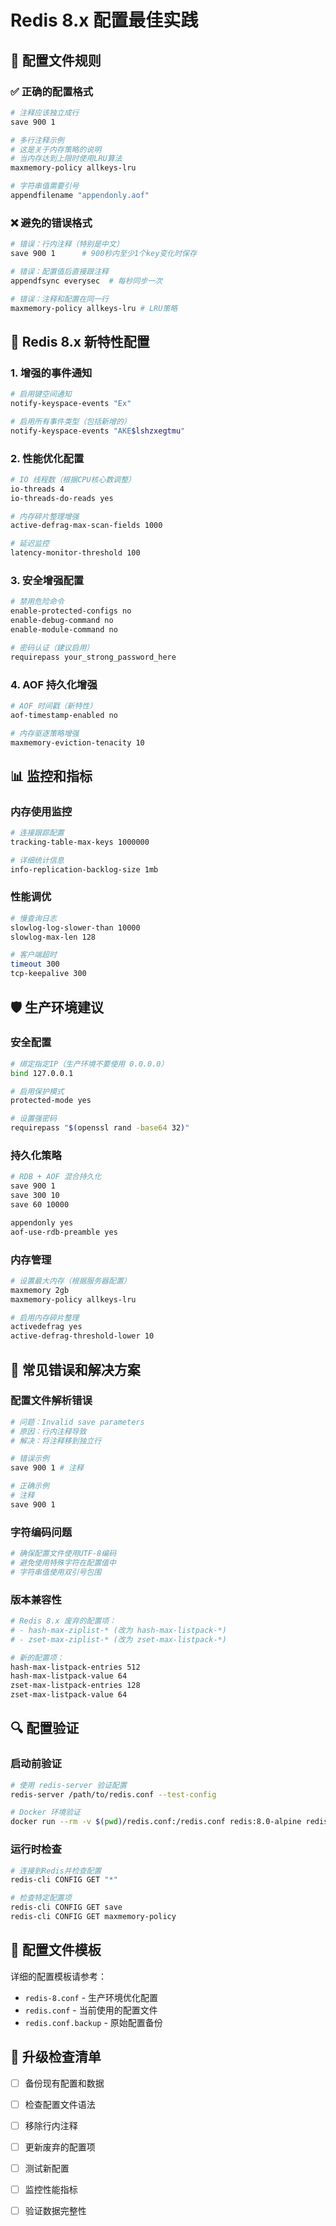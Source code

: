 # Redis 8.x 配置最佳实践

## 🎯 配置文件规则

### ✅ 正确的配置格式

```bash
# 注释应该独立成行
save 900 1

# 多行注释示例
# 这是关于内存策略的说明
# 当内存达到上限时使用LRU算法
maxmemory-policy allkeys-lru

# 字符串值需要引号
appendfilename "appendonly.aof"
```

### ❌ 避免的错误格式

```bash
# 错误：行内注释（特别是中文）
save 900 1      # 900秒内至少1个key变化时保存

# 错误：配置值后直接跟注释
appendfsync everysec  # 每秒同步一次

# 错误：注释和配置在同一行
maxmemory-policy allkeys-lru # LRU策略
```

## 🔧 Redis 8.x 新特性配置

### 1. 增强的事件通知

```bash
# 启用键空间通知
notify-keyspace-events "Ex"

# 启用所有事件类型（包括新增的）
notify-keyspace-events "AKE$lshzxegtmu"
```

### 2. 性能优化配置

```bash
# IO 线程数（根据CPU核心数调整）
io-threads 4
io-threads-do-reads yes

# 内存碎片整理增强
active-defrag-max-scan-fields 1000

# 延迟监控
latency-monitor-threshold 100
```

### 3. 安全增强配置

```bash
# 禁用危险命令
enable-protected-configs no
enable-debug-command no
enable-module-command no

# 密码认证（建议启用）
requirepass your_strong_password_here
```

### 4. AOF 持久化增强

```bash
# AOF 时间戳（新特性）
aof-timestamp-enabled no

# 内存驱逐策略增强
maxmemory-eviction-tenacity 10
```

## 📊 监控和指标

### 内存使用监控

```bash
# 连接跟踪配置
tracking-table-max-keys 1000000

# 详细统计信息
info-replication-backlog-size 1mb
```

### 性能调优

```bash
# 慢查询日志
slowlog-log-slower-than 10000
slowlog-max-len 128

# 客户端超时
timeout 300
tcp-keepalive 300
```

## 🛡️ 生产环境建议

### 安全配置

```bash
# 绑定指定IP（生产环境不要使用 0.0.0.0）
bind 127.0.0.1

# 启用保护模式
protected-mode yes

# 设置强密码
requirepass "$(openssl rand -base64 32)"
```

### 持久化策略

```bash
# RDB + AOF 混合持久化
save 900 1
save 300 10
save 60 10000

appendonly yes
aof-use-rdb-preamble yes
```

### 内存管理

```bash
# 设置最大内存（根据服务器配置）
maxmemory 2gb
maxmemory-policy allkeys-lru

# 启用内存碎片整理
activedefrag yes
active-defrag-threshold-lower 10
```

## 🚨 常见错误和解决方案

### 配置文件解析错误

```bash
# 问题：Invalid save parameters
# 原因：行内注释导致
# 解决：将注释移到独立行

# 错误示例
save 900 1 # 注释

# 正确示例  
# 注释
save 900 1
```

### 字符编码问题

```bash
# 确保配置文件使用UTF-8编码
# 避免使用特殊字符在配置值中
# 字符串值使用双引号包围
```

### 版本兼容性

```bash
# Redis 8.x 废弃的配置项：
# - hash-max-ziplist-* (改为 hash-max-listpack-*)
# - zset-max-ziplist-* (改为 zset-max-listpack-*)

# 新的配置项：
hash-max-listpack-entries 512
hash-max-listpack-value 64
zset-max-listpack-entries 128
zset-max-listpack-value 64
```

## 🔍 配置验证

### 启动前验证

```bash
# 使用 redis-server 验证配置
redis-server /path/to/redis.conf --test-config

# Docker 环境验证
docker run --rm -v $(pwd)/redis.conf:/redis.conf redis:8.0-alpine redis-server /redis.conf --test-config
```

### 运行时检查

```bash
# 连接到Redis并检查配置
redis-cli CONFIG GET "*"

# 检查特定配置项
redis-cli CONFIG GET save
redis-cli CONFIG GET maxmemory-policy
```

## 📝 配置文件模板

详细的配置模板请参考：
- `redis-8.conf` - 生产环境优化配置
- `redis.conf` - 当前使用的配置文件
- `redis.conf.backup` - 原始配置备份

## 🔄 升级检查清单

- [ ] 备份现有配置和数据
- [ ] 检查配置文件语法
- [ ] 移除行内注释
- [ ] 更新废弃的配置项
- [ ] 测试新配置
- [ ] 监控性能指标
- [ ] 验证数据完整性

